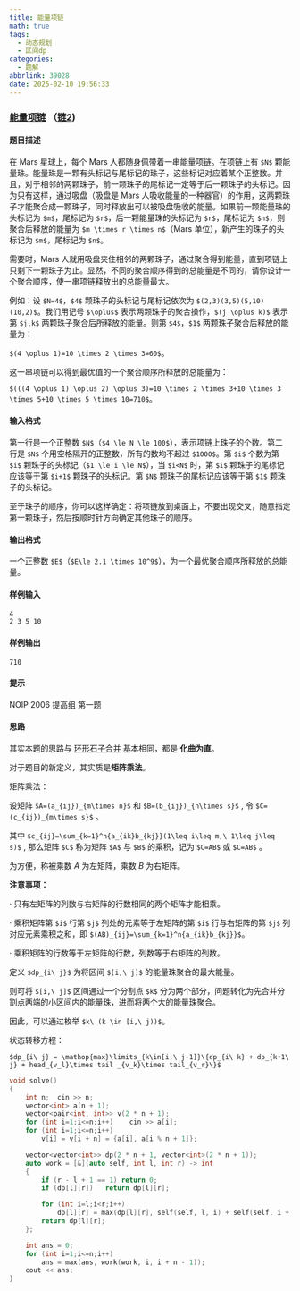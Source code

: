 ```yaml
---
title: 能量项链
math: true
tags:
  - 动态规划
  - 区间dp
categories:
  - 题解
abbrlink: 39028
date: 2025-02-10 19:56:33
---
```


### [能量项链](https://www.luogu.com.cn/problem/P1063)  （[链2](https://ybt.ssoier.cn/problem_show.php?pid=1570))

#### 题目描述

在 Mars 星球上，每个 Mars 人都随身佩带着一串能量项链。在项链上有 `$N$` 颗能量珠。能量珠是一颗有头标记与尾标记的珠子，这些标记对应着某个正整数。并且，对于相邻的两颗珠子，前一颗珠子的尾标记一定等于后一颗珠子的头标记。因为只有这样，通过吸盘（吸盘是 Mars 人吸收能量的一种器官）的作用，这两颗珠子才能聚合成一颗珠子，同时释放出可以被吸盘吸收的能量。如果前一颗能量珠的头标记为 `$m$`，尾标记为 `$r$`，后一颗能量珠的头标记为 `$r$`，尾标记为 `$n$`，则聚合后释放的能量为 `$m \times r \times n$`（Mars 单位），新产生的珠子的头标记为 `$m$`，尾标记为 `$n$`。

需要时，Mars 人就用吸盘夹住相邻的两颗珠子，通过聚合得到能量，直到项链上只剩下一颗珠子为止。显然，不同的聚合顺序得到的总能量是不同的，请你设计一个聚合顺序，使一串项链释放出的总能量最大。

例如：设 `$N=4$`，`$4$` 颗珠子的头标记与尾标记依次为 `$(2,3)(3,5)(5,10)(10,2)$`。我们用记号 `$\oplus$` 表示两颗珠子的聚合操作，`$(j \oplus k)$` 表示第 `$j,k$` 两颗珠子聚合后所释放的能量。则第 `$4$`，`$1$` 两颗珠子聚合后释放的能量为：

`$(4 \oplus 1)=10 \times 2 \times 3=60$`。

这一串项链可以得到最优值的一个聚合顺序所释放的总能量为：

`$(((4 \oplus 1) \oplus 2) \oplus 3)=10 \times 2 \times 3+10 \times 3 \times 5+10 \times 5 \times 10=710$`。

#### 输入格式

第一行是一个正整数 `$N$`（`$4 \le N \le 100$`），表示项链上珠子的个数。第二行是 `$N$` 个用空格隔开的正整数，所有的数均不超过 `$1000$`。第 `$i$` 个数为第 `$i$` 颗珠子的头标记（`$1 \le i \le N$`），当 `$i<N$` 时，第 `$i$` 颗珠子的尾标记应该等于第 `$i+1$` 颗珠子的头标记。第 `$N$` 颗珠子的尾标记应该等于第 `$1$` 颗珠子的头标记。

至于珠子的顺序，你可以这样确定：将项链放到桌面上，不要出现交叉，随意指定第一颗珠子，然后按顺时针方向确定其他珠子的顺序。

#### 输出格式

一个正整数 `$E$`（`$E\le 2.1 \times 10^9$`），为一个最优聚合顺序所释放的总能量。

#### 样例输入 

```
4
2 3 5 10
```

#### 样例输出 

```
710
```

#### 提示

NOIP 2006 提高组 第一题

#### 思路

其实本题的思路与 [环形石子合并](https://linyisu.github.io/2025/02/10/%E7%9F%B3%E5%AD%90%E5%90%88%E5%B9%B6/) 基本相同，都是 **化曲为直**。

对于题目的新定义，其实质是**矩阵乘法**。

矩阵乘法：

设矩阵 `$A=(a_{ij})_{m\times n}$` 和 `$B=(b_{ij})_{n\times s}$` , 令 `$C=(c_{ij})_{m\times s}$` 。

其中 `$c_{ij}=\sum_{k=1}^n{a_{ik}b_{kj}}(1\leq i\leq m,\ 1\leq j\leq s)$` ,  那么矩阵 `$C$` 称为矩阵 `$A$` 与 `$B$` 的乘积，记为 `$C=AB$` 或 `$C=AB$` 。

为方便，称被乘数 $A$ 为左矩阵，乘数 $B$ 为右矩阵。

**注意事项：**

· 只有左矩阵的列数与右矩阵的行数相同的两个矩阵才能相乘。

· 乘积矩阵第 `$i$` 行第 `$j$` 列处的元素等于左矩阵的第 `$i$` 行与右矩阵的第 `$j$` 列对应元素乘积之和，即 `$(AB)_{ij}=\sum_{k=1}^n{a_{ik}b_{kj}}$`。

· 乘积矩阵的行数等于左矩阵的行数，列数等于右矩阵的列数。



定义 `$dp_{i\ j}$` 为将区间 `$[i,\ j]$` 的能量珠聚合的最大能量。

则可将 `$[i,\ j]$` 区间通过一个分割点 `$k$` 分为两个部分，问题转化为先合并分割点两端的小区间内的能量珠，进而将两个大的能量珠聚合。

因此，可以通过枚举 `$k\ (k \in [i,\ j))$`。

状态转移方程：

`$dp_{i\ j} = \mathop{max}\limits_{k\in[i,\ j-1]}\{dp_{i\ k} + dp_{k+1\ j} + head_{v_l}\times tail
_{v_k}\times tail_{v_r}\}$`

```cpp
void solve()
{
    int n;  cin >> n;
    vector<int> a(n + 1);
    vector<pair<int, int>> v(2 * n + 1);
    for (int i=1;i<=n;i++)    cin >> a[i];
    for (int i=1;i<=n;i++)
        v[i] = v[i + n] = {a[i], a[i % n + 1]};

    vector<vector<int>> dp(2 * n + 1, vector<int>(2 * n + 1));
    auto work = [&](auto self, int l, int r) -> int
    {
        if (r - l + 1 == 1) return 0;
        if (dp[l][r])   return dp[l][r];

        for (int i=l;i<r;i++)
            dp[l][r] = max(dp[l][r], self(self, l, i) + self(self, i + 1, r) + v[l].first * v[i].second * v[r].second);
        return dp[l][r];
    };

    int ans = 0;
    for (int i=1;i<=n;i++)
        ans = max(ans, work(work, i, i + n - 1));
    cout << ans;
}
```

